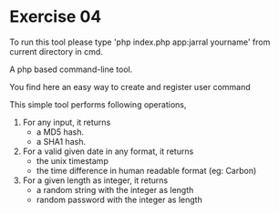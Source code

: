 # Exercise 04

To run this tool please type 'php index.php app:jarral yourname' from current directory in cmd.

A php based command-line tool.

You find here an easy way to create and register user command

This simple tool performs following operations,
1) For any input, it returns
    * a MD5 hash.
    * a SHA1 hash.
2) For a valid given date in any format, it returns
    * the unix timestamp
    * the time difference in human readable format (eg: Carbon)
3) For a given length as integer, it returns
    * a random string with the integer as length
    * random password with the integer as length

